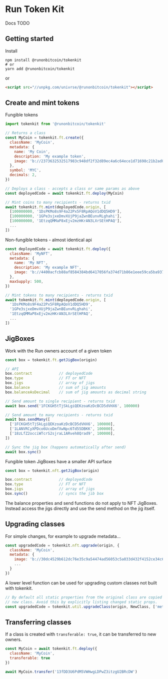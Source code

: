 # Run Token Kit

Docs TODO

## Getting started

Install

```console
npm install @runonbitcoin/tokenkit
# or
yarn add @runonbitcoin/tokenkit
```

or

```html
<script src="//unpkg.com/univrse/@runonbitcoin/tokenkit"></script>
```

## Create and mint tokens

Fungible tokens

```js
import tokenkit from '@runonbitcoin/tokenkit'

// Returns a class
const MyCoin = tokenkit.ft.create({
  className: 'MyCoin',
  metadata: {
    name: 'My Coin',
    description: 'My example token',
    image: 'b://2373632532517983c948df2f32d89ec4a6c64ece1d71698c21b2ad027edfec60',
  },
  symbol: 'MYC',
  decimals: 2,
})

// Deploys a class - accepts a class or same params as above
const deployedCode = await tokenkit.ft.deploy(MyCoin)

// Mint coins to many recipients - returns txid
await tokenkit.ft.mint(deployedCode.origin, [
  [100000000, '1DsPKMo8s9F4a22Px5F8RpAQoV1dDQ5HD9'],
  [100000000, '1GPe3sjxeDmvXUjP9jaZwnBEunvRLghahi'],
  [100000000, '1EtzqQMMaP8xEjv2mzHKrAN3LXrSEtHPAQ'],
  ...
])
```

Non-fungible tokens - almost identical api

```js
const deployedCode = await tokenkit.ft.deploy({
  className: 'MyNFT',
  metadata: {
    name: 'My NFT',
    description: 'My example NFT',
    image: 'b://4400acfcb88af8584384bd6417056fa374d71b86e1eee59ca5ba937c8b53f254',
  },
  maxSupply: 500,
})

// Mint tokens to many recipients - returns txid
await tokenkit.ft.mint(deployedCode.origin, [
  '1DsPKMo8s9F4a22Px5F8RpAQoV1dDQ5HD9',
  '1GPe3sjxeDmvXUjP9jaZwnBEunvRLghahi',
  '1EtzqQMMaP8xEjv2mzHKrAN3LXrSEtHPAQ',
  ...
])
```

## JigBoxes

Work with the Run owners account of a given token

```js
const box = tokenkit.ft.getJigBox(origin)

// API
box.contract            // deployedCode
box.type                // FT or NFT
box.jigs                // array of jigs
box.balance             // sum of jig amounts
box.balanceAsDecimal    // sum of jig amounts as decimal string

// Send amount to single recipient - returns txid
await box.send('1FCKGH5tTjSkLgiQEKzoaKzDcBCD5dVHX6', 100000)

// Send amount to many recipients - returns txid
await box.sendMany([
  ['1FCKGH5tTjSkLgiQEKzoaKzDcBCD5dVHX6', 100000],
  ['1LANVRCyXPDco6UcoDmfXwNpc6Td55DBKK', 100000],
  ['18zLfZ2occiWTcrS2sjraL1ARveh8Qrad9', 100000],
])

// Sync the jig box (happens automatically after send)
await box.sync()
```

Fungible token JigBoxes have a smaller API surface

```js
const box = tokenkit.nft.getJigBox(origin)

box.contract            // deployedCode
box.type                // FT or NFT
box.jigs                // array of jigs
box.sync()              // syncs the jib box
```

The balance properties and send functions do not apply to NFT JigBoxes. Instead
access the jigs directly and use the send method on the jig itself.

## Upgrading classes

For simple changes, for example to upgrade metadata...

```js
const upgradedCode = tokenkit.nft.upgrade(origin, {
  className: 'MyCoin',
  metadata: {
    image: 'b://30dc4529b612dc76e35c9a54474ad56053c5a033d432f4152ce34c6aca2981ac',
    ...
  }
})
```

A lower level function can be used for upgrading custom classes not built with
tokenkit.

```js
// By default all static properties from the original class are copied to the
// new class. Avoid this by explicitly listing changed static props.
const upgradedCode = tokenkit.util.upgradeClass(origin, NewClass, ['metadata', 'license'])
```

## Transferring classes

If a class is created with `transferable: true`, it can be transferred to new owners.

```js
const MyCoin = await tokenkit.ft.deploy({
  className: 'MyCoin',
  transferable: true
})

await MyCoin.transfer('13fDD3U6PdM5VWHwgLDPwZ3itzgU2BRcDW')
```

